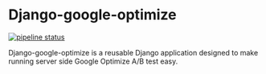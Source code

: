 # Django-google-optimize

[![pipeline status](https://gitlab.com/honeylogic/django-google-optimize/badges/master/pipeline.svg)](https://gitlab.com/honeylogic/django-google-optimize/commits/master)

Django-google-optimize is a reusable Django application designed to make running server side Google Optimize A/B test easy.
